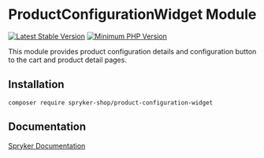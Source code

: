 # ProductConfigurationWidget Module
[![Latest Stable Version](https://poser.pugx.org/spryker-shop/product-configuration-widget/v/stable.svg)](https://packagist.org/packages/spryker-shop/product-configuration-widget)
[![Minimum PHP Version](https://img.shields.io/badge/php-%3E%3D%207.3-8892BF.svg)](https://php.net/)

This module provides product configuration details and configuration button to the cart and product detail pages.

## Installation

```
composer require spryker-shop/product-configuration-widget
```

## Documentation

[Spryker Documentation](https://academy.spryker.com/developing_with_spryker/module_guide/modules.html)
